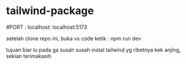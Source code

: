 # tailwind-package

#PORT : localhost: localhost:5173

setelah clone repo ini, buka vs code ketik : npm run dev

tujuan biar lu pada ga susah susah instal tailwind yg ribetnya kek anjing, sekian terimakasih










